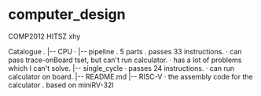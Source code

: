 # computer_design

COMP2012
HITSZ xhy

Catalogue
.
|-- CPU
     ·
     |-- pipeline
          . 5 parts
          . passes 33 instructions.
          · can pass trace-onBoard tset, but can't run calculator. 
          · has a lot of problems which I can't solve.
     |-- single_cycle
          · passes 24 instructions.
          · can run calculator on board.
|-- README.md
|-- RISC-V
     · the assembly code for the calculator
     . based on miniRV-32I
